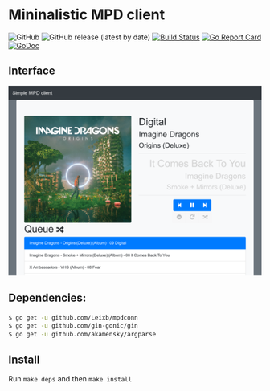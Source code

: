 # Mininalistic MPD client
![GitHub](https://img.shields.io/github/license/Leixb/MPD_goclient)
![GitHub release (latest by date)](https://img.shields.io/github/v/release/Leixb/MPD_goclient)
[![Build Status](https://travis-ci.com/Leixb/MPD_goclient.svg?branch=master)](https://travis-ci.com/Leixb/MPD_goclient)
[![Go Report Card](https://goreportcard.com/badge/github.com/Leixb/MPD_goclient)](https://goreportcard.com/report/github.com/Leixb/MPD_goclient)
[![GoDoc](https://godoc.org/github.com/Leixb/MPD_goclient?status.svg)](https://godoc.org/github.com/Leixb/MPD_goclient)

## Interface

![UI example](example.png)


## Dependencies:

```sh
$ go get -u github.com/Leixb/mpdconn
$ go get -u github.com/gin-gonic/gin
$ go get -u github.com/akamensky/argparse
```

## Install

Run `make deps` and then `make install`

